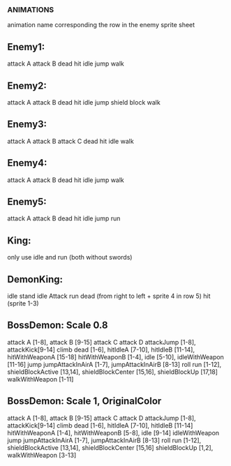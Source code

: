 ### ANIMATIONS
animation name corresponding the row in the enemy sprite sheet

## Enemy1:
attack A
attack B
dead
hit
idle
jump
walk

## Enemy2:
attack A
attack B
dead
hit
idle
jump
shield block
walk

## Enemy3:
attack A
attack B
attack C
dead
hit
idle
walk

## Enemy4:
attack A
attack B
dead
hit
idle
jump
walk

## Enemy5:
attack A
attack B
dead
hit
idle
jump
run

## King:
only use idle and run (both without swords)

## DemonKing:
idle stand
idle Attack
run
dead (from right to left + sprite 4 in row 5)
hit (sprite 1-3)

## BossDemon: Scale 0.8
attack A [1-8], attack B [9-15]
attack C
attack D
attackJump [1-8], attackKick[9-14]
climb
dead [1-6], hitIdleA [7-10], hitIdleB [11-14], hitWithWeaponA [15-18]
hitWithWeaponB [1-4], idle [5-10], idleWithWeapon [11-16]
jump
jumpAttackInAirA [1-7], jumpAttackInAirB [8-13]
roll
run [1-12], shieldBlockActive [13,14], shieldBlockCenter [15,16], shieldBlockUp [17,18]
walkWithWeapon [1-11]


## BossDemon: Scale 1, OriginalColor
attack A [1-8], attack B [9-15]
attack C
attack D
attackJump [1-8], attackKick[9-14]
climb
dead [1-6], hitIdleA [7-10], hitIdleB [11-14]
hitWithWeaponA [1-4], hitWithWeaponB [5-8], idle [9-14]
idleWithWeapon
jump
jumpAttackInAirA [1-7], jumpAttackInAirB [8-13]
roll
run [1-12], shieldBlockActive [13,14], shieldBlockCenter [15,16]
shieldBlockUp [1,2], walkWithWeapon [3-13]